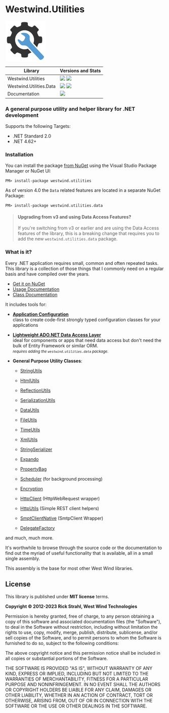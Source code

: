 # Westwind.Utilities 

![](Westwind.Utilities/icon.png)


| Library                 | Versions and Stats                                                                                                                                                                                      |
|-------------------------|---------------------------------------------------------------------------------------------------------------------------------------------------------------------------------------------------------|
| Westwind.Utilities      | <a href="https://www.nuget.org/packages/Westwind.Utilities/">![](https://img.shields.io/nuget/v/Westwind.Utilities.svg)</a> ![](https://img.shields.io/nuget/dt/Westwind.Utilities.svg)                 |
| Westwind.Utilities.Data | <a href="https://www.nuget.org/packages/Westwind.Utilities.Data/">![](https://img.shields.io/nuget/v/Westwind.Utilities.Data.svg)</a>  ![](https://img.shields.io/nuget/dt/Westwind.Utilities.Data.svg) |
| Documentation           | <a href="https://docs.west-wind.com/westwind.utilities/">![](https://img.shields.io/badge/documentation-blue.svg)</a>                                                                                   |

### A general purpose utility and helper library for .NET development


Supports the following Targets:

* .NET Standard 2.0
* .NET 4.62+

### Installation
You can install the package [from NuGet](http://nuget.org/packages/Westwind.Utilities/) using the Visual Studio Package Manager or NuGet UI:

```
PM> install-package westwind.utilities
```

As of version 4.0 the `Data` related features are located in a separate NuGet Package:

```
PM> install-package westwind.utilities.data
```
> #### Upgrading from v3 and using Data Access Features?
> If you're switching from v3 or earlier and are using the Data Access features of the library, this is a breaking change that requires you to add the new `westwind.utilities.data` package.

### What is it?
Every .NET application requires small, common and often repeated tasks. This library is a collection of those things that I commonly need on a regular basis and have compiled over the years.

* [Get it on NuGet](https://nuget.org/packages/Westwind.Utilities/)
* [Usage Documentation](https://docs.west-wind.com/westwind.utilities/_5am0u0jou.htm)
* [Class Documentation](https://docs.west-wind.com/westwind.utilities/_5am0u09dd.htm)

It includes tools for:

* [**Application Configuration**](https://docs.west-wind.com/westwind.utilities?page=_2le027umn.htm)  
class to create code-first strongly typed configuration classes for your applications

* [**Lightweight ADO.NET Data Access Layer**](https://docs.west-wind.com/westwind.utilities?=page=_3ou0v2jum.htm)  
ideal for components or apps that need data access but don't need the bulk of Entity Framework or similar ORM.  
<small>*requires adding the `westwind.utilities.data` package.*</small>


* **General Purpose Utility Classes**:
	* [StringUtils](https://docs.west-wind.com/westwind.utilities?topic=Class%20StringUtils)
    * [HtmlUtils](https://docs.west-wind.com/westwind.utilities?topic=Class%20HtmlUtils)
	* [ReflectionUtils](https://docs.west-wind.com/westwind.utilities?topic=Class%20ReflectionUtils)
	* [SerializationUtils](https://docs.west-wind.com/westwind.utilities?topic=Class%20SerializationUtils)
	* [DataUtils](https://docs.west-wind.com/westwind.utilities?topic=Class%20DataUtils)	
	* [FileUtils](https://docs.west-wind.com/westwind.utilities?topic=Class%20FileUtils)
    * [TimeUtils](https://docs.west-wind.com/westwind.utilities?topic=Class%20TimeUtils)	
    * [XmlUtils](https://docs.west-wind.com/westwind.utilities?topic=Class%20TimeUtils)	    
    * [StringSerializer](https://docs.west-wind.com/westwind.utilities?topic=Class%20StringSerializer)
    * [Expando](https://docs.west-wind.com/westwind.utilities?topic=Class%20Expando)
	* [PropertyBag](https://docs.west-wind.com/westwind.utilities?topic=Class%20PropertyBag)
    * [Scheduler](https://docs.west-wind.com/westwind.utilities?topic=Class%20Scheduler) (for background processing) 
    * [Encryption](https://docs.west-wind.com/westwind.utilities?topic=Class%20Encryption)
    * [HttpClient](https://docs.west-wind.com/westwind.utilities?topic=Class%20HttpClient) (HttpWebRequest wrapper)
    * [HttpUtils](https://docs.west-wind.com/westwind.utilities?topic=Class%20HttpUtils) (Simple REST client helpers)
    * [SmptClientNative](https://docs.west-wind.com/westwind.utilities?topic=Class%20SmtpClientNative) (SmtpClient Wrapper)
    
    * [DelegateFactory](https://docs.west-wind.com/westwind.utilities?topic=Class%20DelegateFactory)

and much, much more.

It's worthwhile to browse through the source code or the documentation
to find out the myriad of useful functionality that is available, all
in a small single assembly.

This assembly is the base for most other West Wind libraries.

## License
This library is published under **MIT license** terms.

**Copyright &copy; 2012-2023 Rick Strahl, West Wind Technologies**

Permission is hereby granted, free of charge, to any person obtaining a copy of this software and associated documentation files (the "Software"), to deal in the Software without restriction, including without limitation the rights to use, copy, modify, merge, publish, distribute, sublicense, and/or sell copies of the Software, and to permit persons to whom the Software is furnished to do so, subject to the following conditions:

The above copyright notice and this permission notice shall be included in all copies or substantial portions of the Software.

THE SOFTWARE IS PROVIDED "AS IS", WITHOUT WARRANTY OF ANY KIND, EXPRESS OR IMPLIED, INCLUDING BUT NOT LIMITED TO THE WARRANTIES OF MERCHANTABILITY, FITNESS FOR A PARTICULAR PURPOSE AND NONINFRINGEMENT. IN NO EVENT SHALL THE AUTHORS OR COPYRIGHT HOLDERS BE LIABLE FOR ANY CLAIM, DAMAGES OR OTHER LIABILITY, WHETHER IN AN ACTION OF CONTRACT, TORT OR OTHERWISE, ARISING FROM, OUT OF OR IN CONNECTION WITH THE SOFTWARE OR THE USE OR OTHER DEALINGS IN THE SOFTWARE.

